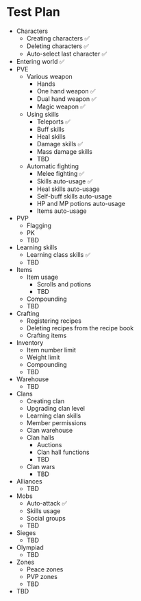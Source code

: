 ﻿# Test Plan

- Characters
    * Creating characters ✅
    * Deleting characters ✅
    * Auto-select last character ✅
- Entering world ✅
- PVE
    * Various weapon
        + Hands
        + One hand weapon ✅
        + Dual hand weapon ✅
        + Magic weapon ✅
    * Using skills
        + Teleports ✅
        + Buff skills
        + Heal skills
        + Damage skills ✅
        + Mass damage skills
        + TBD
    * Automatic fighting
        + Melee fighting ✅
        + Skills auto-usage ✅
        + Heal skills auto-usage
        + Self-buff skills auto-usage
        + HP and MP potions auto-usage
        + Items auto-usage
- PVP
    * Flagging
    * PK
    * TBD
- Learning skills
    * Learning class skills ✅
    * TBD
- Items
    * Item usage
        + Scrolls and potions
        + TBD
    * Compounding
    * TBD
- Crafting
    * Registering recipes
    * Deleting recipes from the recipe book
    * Crafting items
- Inventory
    * Item number limit
    * Weight limit
    * Compounding
    * TBD
- Warehouse
    * TBD
- Clans
    * Creating clan
    * Upgrading clan level
    * Learning clan skills
    * Member permissions
    * Clan warehouse
    * Clan halls
        + Auctions
        + Clan hall functions
        + TBD
    * Clan wars
        + TBD
- Alliances
    * TBD
- Mobs
    * Auto-attack ✅
    * Skills usage
    * Social groups
    * TBD
- Sieges
    * TBD
- Olympiad
    * TBD
- Zones
    * Peace zones
    * PVP zones
    * TBD
- TBD
